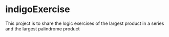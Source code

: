 # indigoExercise
This project is to share the logic exercises of the largest product in a series and the largest palindrome product
